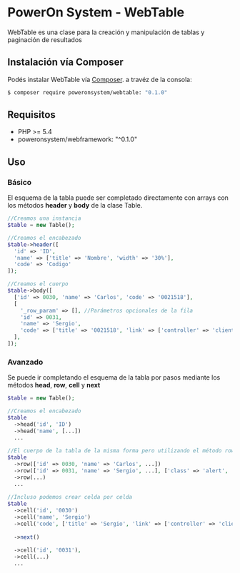 # PowerOn System - WebTable

WebTable es una clase para la creación y manipulación de tablas y paginación de resultados

## Instalación vía Composer

Podés instalar WebTable vía
[Composer](https://getcomposer.org).  a travéz de la consola:

``` bash
$ composer require poweronsystem/webtable: "0.1.0"
```
## Requisitos

* PHP >= 5.4
* poweronsystem/webframework: "^0.1.0"

## Uso

### Básico
El esquema de la tabla puede ser completado directamente con arrays con los métodos **header** y **body** de la clase Table.

``` php
//Creamos una instancia
$table = new Table();

//Creamos el encabezado
$table->header([
  'id' => 'ID',
  'name' => ['title' => 'Nombre', 'width' => '30%'],
  'code' => 'Codigo'
]);

//Creamos el cuerpo
$table->body([
  ['id' => 0030, 'name' => 'Carlos', 'code' => '0021518'],
  [
    '_row_param' => [], //Parámetros opcionales de la fila
    'id' => 0031, 
    'name' => 'Sergio', 
    'code' => ['title' => '0021518', 'link' => ['controller' => 'clientes', 'action' => 'view', '21518']
  ],
]);

```
### Avanzado
Se puede ir completando el esquema de la tabla por pasos mediante los métodos **head**, **row**, **cell** y **next**

``` php
$table = new Table();

//Creamos el encabezado
$table
  ->head('id', 'ID')
  ->head('name', [...])
  ...
  
//El cuerpo de la tabla de la misma forma pero utilizando el método row de columna única
$table
  ->row(['id' => 0030, 'name' => 'Carlos', ...])
  ->row(['id' => 0031, 'name' => 'Sergio', ...], ['class' => 'alert', ...])
  ->row(...)
  ...
  
//Incluso podemos crear celda por celda
$table
  ->cell('id', '0030')
  ->cell('name', 'Sergio')
  ->cell('code', ['title' => 'Sergio', 'link' => ['controller' => 'clientes', 'action' => 'view', '21518'])
  
  ->next()
  
  ->cell('id', '0031'),
  ->cell(...)
  ...
```
